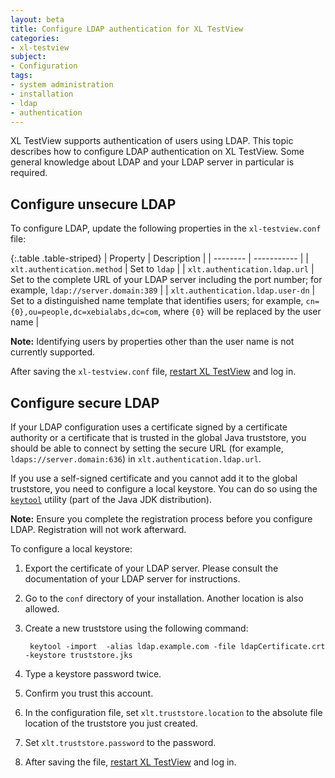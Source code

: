 ```yaml
---
layout: beta
title: Configure LDAP authentication for XL TestView
categories:
- xl-testview
subject:
- Configuration
tags:
- system administration
- installation
- ldap
- authentication
---
```


XL TestView supports authentication of users using LDAP. This topic describes how to configure LDAP authentication on XL TestView. Some general knowledge about LDAP and your LDAP server in particular is required.

## Configure unsecure LDAP

To configure LDAP, update the following properties in the `xl-testview.conf` file:

{:.table .table-striped}
| Property | Description |
| -------- | ----------- |
| `xlt.authentication.method` | Set to `ldap` |
| `xlt.authentication.ldap.url` | Set to the complete URL of your LDAP server including the port number; for example, `ldap://server.domain:389` |
| `xlt.authentication.ldap.user-dn` | Set to a distinguished name template that identifies users; for example, `cn={0},ou=people,dc=xebialabs,dc=com`, where `{0}` will be replaced by the user name |

**Note:** Identifying users by properties other than the user name is not currently supported.

After saving the `xl-testview.conf` file, [restart XL TestView](/xl-testview/how-to/start.html) and log in.

## Configure secure LDAP

If your LDAP configuration uses a certificate signed by a certificate authority or a certificate that is trusted in the global Java truststore, you should be able to connect by setting the secure URL (for example, `ldaps://server.domain:636`) in `xlt.authentication.ldap.url`.

If you use a self-signed certificate and you cannot add it to the global truststore, you need to configure a local keystore. You can do so using the [`keytool`](http://docs.oracle.com/javase/7/docs/technotes/tools/windows/keytool.html) utility (part of the Java JDK distribution).

**Note:** Ensure you complete the registration process before you configure LDAP. Registration will not work afterward.

To configure a local keystore:

1. Export the certificate of your LDAP server. Please consult the documentation of your LDAP server for instructions.
2. Go to the `conf` directory of your installation. Another location is also allowed.
3. Create a new truststore using the following command:

        keytool -import  -alias ldap.example.com -file ldapCertificate.crt -keystore truststore.jks

4. Type a keystore password twice.
5. Confirm you trust this account.
6. In the configuration file, set `xlt.truststore.location` to the absolute file location of the truststore you just created.
7. Set `xlt.truststore.password` to the password.
8. After saving the file, [restart XL TestView](/xl-testview/how-to/start.html) and log in.

